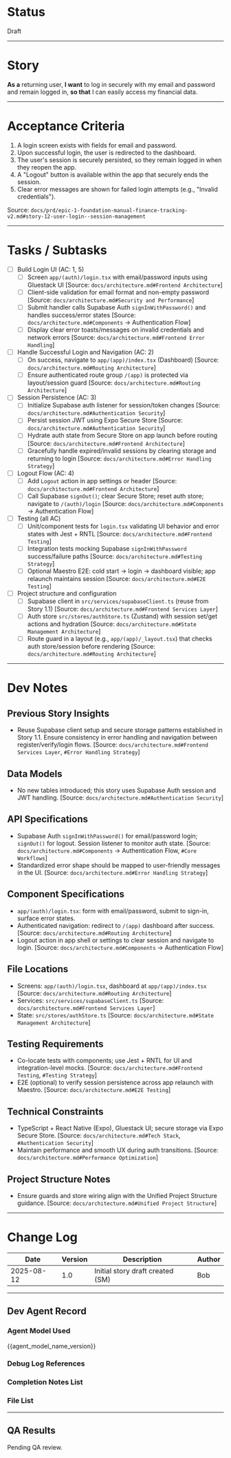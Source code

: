 # Status

Draft

---

# Story

**As a** returning user,
**I want** to log in securely with my email and password and remain logged in,
**so that** I can easily access my financial data.

---

# Acceptance Criteria

1. A login screen exists with fields for email and password.
2. Upon successful login, the user is redirected to the dashboard.
3. The user's session is securely persisted, so they remain logged in when they reopen the app.
4. A "Logout" button is available within the app that securely ends the session.
5. Clear error messages are shown for failed login attempts (e.g., "Invalid credentials").

Source: `docs/prd/epic-1-foundation-manual-finance-tracking-v2.md#story-12-user-login--session-management`

---

# Tasks / Subtasks

- [ ] Build Login UI (AC: 1, 5)
  - [ ] Screen `app/(auth)/login.tsx` with email/password inputs using Gluestack UI [Source: `docs/architecture.md#Frontend Architecture`]
  - [ ] Client-side validation for email format and non-empty password [Source: `docs/architecture.md#Security and Performance`]
  - [ ] Submit handler calls Supabase Auth `signInWithPassword()` and handles success/error states [Source: `docs/architecture.md#Components` → Authentication Flow]
  - [ ] Display clear error toasts/messages on invalid credentials and network errors [Source: `docs/architecture.md#Frontend Error Handling`]

- [ ] Handle Successful Login and Navigation (AC: 2)
  - [ ] On success, navigate to `app/(app)/index.tsx` (Dashboard) [Source: `docs/architecture.md#Routing Architecture`]
  - [ ] Ensure authenticated route group `/(app)` is protected via layout/session guard [Source: `docs/architecture.md#Routing Architecture`]

- [ ] Session Persistence (AC: 3)
  - [ ] Initialize Supabase auth listener for session/token changes [Source: `docs/architecture.md#Authentication Security`]
  - [ ] Persist session JWT using Expo Secure Store [Source: `docs/architecture.md#Authentication Security`]
  - [ ] Hydrate auth state from Secure Store on app launch before routing [Source: `docs/architecture.md#Frontend Architecture`]
  - [ ] Gracefully handle expired/invalid sessions by clearing storage and returning to login [Source: `docs/architecture.md#Error Handling Strategy`]

- [ ] Logout Flow (AC: 4)
  - [ ] Add `Logout` action in app settings or header [Source: `docs/architecture.md#Frontend Architecture`]
  - [ ] Call Supabase `signOut()`; clear Secure Store; reset auth store; navigate to `/(auth)/login` [Source: `docs/architecture.md#Components` → Authentication Flow]

- [ ] Testing (all AC)
  - [ ] Unit/component tests for `login.tsx` validating UI behavior and error states with Jest + RNTL [Source: `docs/architecture.md#Frontend Testing`]
  - [ ] Integration tests mocking Supabase `signInWithPassword` success/failure paths [Source: `docs/architecture.md#Testing Strategy`]
  - [ ] Optional Maestro E2E: cold start → login → dashboard visible; app relaunch maintains session [Source: `docs/architecture.md#E2E Testing`]

- [ ] Project structure and configuration
  - [ ] Supabase client in `src/services/supabaseClient.ts` (reuse from Story 1.1) [Source: `docs/architecture.md#Frontend Services Layer`]
  - [ ] Auth store `src/stores/authStore.ts` (Zustand) with session set/get actions and hydration [Source: `docs/architecture.md#State Management Architecture`]
  - [ ] Route guard in a layout (e.g., `app/(app)/_layout.tsx`) that checks auth store/session before rendering [Source: `docs/architecture.md#Routing Architecture`]

---

# Dev Notes

## Previous Story Insights
- Reuse Supabase client setup and secure storage patterns established in Story 1.1. Ensure consistency in error handling and navigation between register/verify/login flows. [Source: `docs/architecture.md#Frontend Services Layer`, `#Error Handling Strategy`]

## Data Models
- No new tables introduced; this story uses Supabase Auth session and JWT handling. [Source: `docs/architecture.md#Authentication Security`]

## API Specifications
- Supabase Auth `signInWithPassword()` for email/password login; `signOut()` for logout. Session listener to monitor auth state. [Source: `docs/architecture.md#Components` → Authentication Flow, `#Core Workflows`]
- Standardized error shape should be mapped to user-friendly messages in the UI. [Source: `docs/architecture.md#Error Handling Strategy`]

## Component Specifications
- `app/(auth)/login.tsx`: form with email/password, submit to sign-in, surface error states.
- Authenticated navigation: redirect to `/(app)` dashboard after success. [Source: `docs/architecture.md#Routing Architecture`]
- Logout action in app shell or settings to clear session and navigate to login. [Source: `docs/architecture.md#Components` → Authentication Flow]

## File Locations
- Screens: `app/(auth)/login.tsx`, dashboard at `app/(app)/index.tsx` [Source: `docs/architecture.md#Routing Architecture`]
- Services: `src/services/supabaseClient.ts` [Source: `docs/architecture.md#Frontend Services Layer`]
- State: `src/stores/authStore.ts` [Source: `docs/architecture.md#State Management Architecture`]

## Testing Requirements
- Co-locate tests with components; use Jest + RNTL for UI and integration-level mocks. [Source: `docs/architecture.md#Frontend Testing`, `#Testing Strategy`]
- E2E (optional) to verify session persistence across app relaunch with Maestro. [Source: `docs/architecture.md#E2E Testing`]

## Technical Constraints
- TypeScript + React Native (Expo), Gluestack UI; secure storage via Expo Secure Store. [Source: `docs/architecture.md#Tech Stack`, `#Authentication Security`]
- Maintain performance and smooth UX during auth transitions. [Source: `docs/architecture.md#Performance Optimization`]

## Project Structure Notes
- Ensure guards and store wiring align with the Unified Project Structure guidance. [Source: `docs/architecture.md#Unified Project Structure`]

---

# Change Log

| Date       | Version | Description                               | Author |
| ---------- | ------- | ----------------------------------------- | ------ |
| 2025-08-12 | 1.0     | Initial story draft created (SM)          | Bob    |

---

## Dev Agent Record

### Agent Model Used
{{agent_model_name_version}}

### Debug Log References

### Completion Notes List

### File List

---

## QA Results

Pending QA review.



